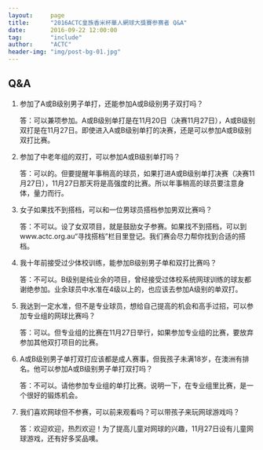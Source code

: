 ```yaml
---
layout:     page
title:      "2016ACTC皇族香米杯華人網球大獎賽参赛者 Q&A"
date:       2016-09-22 12:00:00
tag:        "include"
author:     "ACTC"
header-img: "img/post-bg-01.jpg"
---
```


## Q&A

1. 参加了A或B级别男子单打，还能参加A或B级别男子双打吗？

   答：可以兼项参加。A或B级别单打是在11月20日（决赛11月27日），A或B级别双打是在11月27日。即使进入A或B级别单打的决赛，还是可以参加A或B级别双打比赛。

2. 参加了中老年组的双打，可以参加A或B级别单打吗？

   答：可以的。但要提醒年事稍高的球员，如果打进A或B级别单打决赛（决赛11月27日），11月27日那天将是高强度的比赛。所以年事稍高的球员要注意身体，量力而行。

3. 女子如果找不到搭档，可以和一位男球员搭档参加男双比赛吗？

   答：不可以。设了女双项目，就是鼓励女子参赛。如果找不到搭档，可以到www.actc.org.au“寻找搭档”栏目里登记。我们赛会尽力帮你找到合适的搭档。

4. 我十年前接受过少体校训练，能参加B级别男子单和双打比赛吗？

   答：不可以。B级别是纯业余的项目，曾经接受过体校系统网球训练的球友都谢绝参加。业余球员中水准在4级以上的，也应该去参加A级别的单双打。

5. 我达到一定水准，但不是专业球员，想给自己提高的机会和高手过招，可以参加专业组的网球比赛吗？

   答：可以。但专业组的比赛在11月27日举行，如果参加专业组的比赛，要放弃参加其他双打项目的比赛。

6. A或B级别男子单打双打应该都是成人赛事，但我孩子未满18岁，在澳洲有排名。他可以参加A或B级别男子单打双打吗？

   答：不可以。请他参加专业组的单打比赛。说明一下，在专业组里比赛，是一个很好的锻炼机会。

7. 我们喜欢网球但不参赛，可以前来观看吗？可以带孩子来玩网球游戏吗？

   答：欢迎欢迎，热烈欢迎！为了提高儿童对网球的兴趣，11月27日设有儿童网球游戏，还有好多奖品噢。
